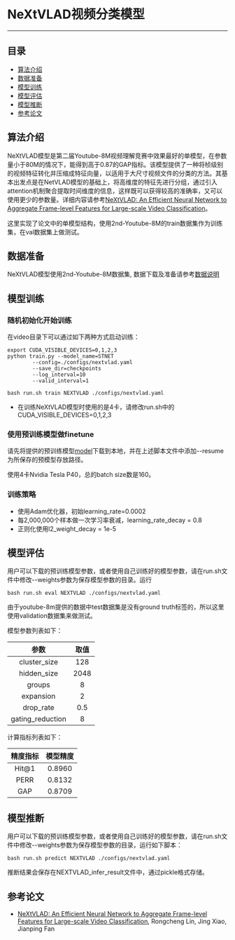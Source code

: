 # NeXtVLAD视频分类模型

---
## 目录

- [算法介绍](#模型简介)
- [数据准备](#数据准备)
- [模型训练](#模型训练)
- [模型评估](#模型评估)
- [模型推断](#模型推断)
- [参考论文](#参考论文)


## 算法介绍
NeXtVLAD模型是第二届Youtube-8M视频理解竞赛中效果最好的单模型，在参数量小于80M的情况下，能得到高于0.87的GAP指标。该模型提供了一种将桢级别的视频特征转化并压缩成特征向量，以适用于大尺寸视频文件的分类的方法。其基本出发点是在NetVLAD模型的基础上，将高维度的特征先进行分组，通过引入attention机制聚合提取时间维度的信息，这样既可以获得较高的准确率，又可以使用更少的参数量。详细内容请参考[NeXtVLAD: An Efficient Neural Network to Aggregate Frame-level Features for Large-scale Video Classification](https://arxiv.org/abs/1811.05014)。

这里实现了论文中的单模型结构，使用2nd-Youtube-8M的train数据集作为训练集，在val数据集上做测试。

## 数据准备

NeXtVLAD模型使用2nd-Youtube-8M数据集, 数据下载及准备请参考[数据说明](../../dataset/README.md)

## 模型训练

### 随机初始化开始训练
在video目录下可以通过如下两种方式启动训练：

    export CUDA_VISIBLE_DEVICES=0,1,2,3
    python train.py --model_name=STNET
            --config=./configs/nextvlad.yaml
            --save_dir=checkpoints
            --log_interval=10
            --valid_interval=1

    bash run.sh train NEXTVLAD ./configs/nextvlad.yaml

- 在训练NeXtVLAD模型时使用的是4卡，请修改run.sh中的CUDA\_VISIBLE\_DEVICES=0,1,2,3

### 使用预训练模型做finetune

请先将提供的预训练模型[model](https://paddlemodels.bj.bcebos.com/video_classification/nextvlad_youtube8m.tar.gz)下载到本地，并在上述脚本文件中添加--resume为所保存的预模型存放路径。

使用4卡Nvidia Tesla P40，总的batch size数是160。

### 训练策略

*  使用Adam优化器，初始learning\_rate=0.0002
*  每2,000,000个样本做一次学习率衰减，learning\_rate\_decay = 0.8
*  正则化使用l2\_weight\_decay = 1e-5

## 模型评估

用户可以下载的预训练模型参数，或者使用自己训练好的模型参数，请在run.sh文件中修改--weights参数为保存模型参数的目录。运行

    bash run.sh eval NEXTVLAD ./configs/nextvlad.yaml

由于youtube-8m提供的数据中test数据集是没有ground truth标签的，所以这里使用validation数据集来做测试。

模型参数列表如下：

| 参数 | 取值 |
| :---------: | :----: |
| cluster\_size | 128 |
| hidden\_size | 2048 |
| groups | 8 |
| expansion | 2 |
| drop\_rate | 0.5 |
| gating\_reduction | 8 |

计算指标列表如下：

| 精度指标 | 模型精度 |
| :---------: | :----: |
| Hit@1 | 0.8960 |
| PERR | 0.8132 |
| GAP | 0.8709 |

## 模型推断

用户可以下载的预训练模型参数，或者使用自己训练好的模型参数，请在run.sh文件中修改--weights参数为保存模型参数的目录，运行如下脚本：

    bash run.sh predict NEXTVLAD ./configs/nextvlad.yaml

推断结果会保存在NEXTVLAD\_infer\_result文件中，通过pickle格式存储。

## 参考论文

- [NeXtVLAD: An Efficient Neural Network to Aggregate Frame-level Features for Large-scale Video Classification](https://arxiv.org/abs/1811.05014), Rongcheng Lin, Jing Xiao, Jianping Fan
